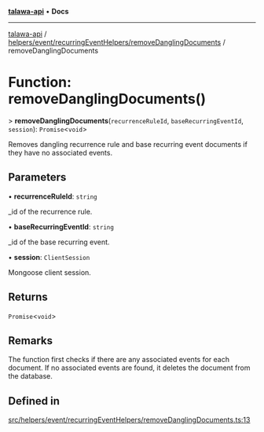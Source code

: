 [**talawa-api**](../../../../../README.md) • **Docs**

***

[talawa-api](../../../../../modules.md) / [helpers/event/recurringEventHelpers/removeDanglingDocuments](../README.md) / removeDanglingDocuments

# Function: removeDanglingDocuments()

\> **removeDanglingDocuments**(`recurrenceRuleId`, `baseRecurringEventId`, `session`): `Promise`\<`void`\>

Removes dangling recurrence rule and base recurring event documents if they have no associated events.

## Parameters

• **recurrenceRuleId**: `string`

_id of the recurrence rule.

• **baseRecurringEventId**: `string`

_id of the base recurring event.

• **session**: `ClientSession`

Mongoose client session.

## Returns

`Promise`\<`void`\>

## Remarks

The function first checks if there are any associated events for each document.
If no associated events are found, it deletes the document from the database.

## Defined in

[src/helpers/event/recurringEventHelpers/removeDanglingDocuments.ts:13](https://github.com/PalisadoesFoundation/talawa-api/blob/1f38da5423898626c6ebfa24896a9c3d008195c6/src/helpers/event/recurringEventHelpers/removeDanglingDocuments.ts#L13)
